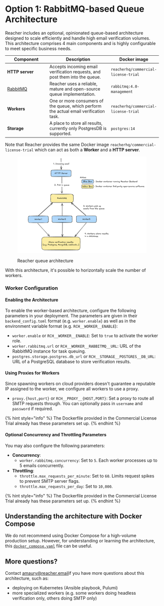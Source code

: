 # Option 1: RabbitMQ-based Queue Architecture

Reacher includes an optional, opinionated queue-based architecture designed to scale efficiently and handle high email verification volumes. This architecture comprises 4 main components and is highly configurable to meet specific business needs.

<table><thead><tr><th width="183">Component</th><th width="295">Description</th><th>Docker image</th></tr></thead><tbody><tr><td><strong>HTTP server</strong></td><td>Accepts incoming email verification requests, and post them into the queue.</td><td><code>reacherhq/commercial-license-trial</code></td></tr><tr><td><a href="https://rabbitmq.com">RabbitMQ</a></td><td>Reacher uses a reliable, mature and open-source queue implementation.</td><td><code>rabbitmq:4.0-management</code></td></tr><tr><td><strong>Workers</strong></td><td>One or more consumers of the queue, which perform the actual email verification task.</td><td><code>reacherhq/commercial-license-trial</code></td></tr><tr><td><strong>Storage</strong></td><td>A place to store all results, currently only PostgresDB is supported.</td><td><code>postgres:14</code></td></tr></tbody></table>

Note that Reacher provides the same Docker image `reacherhq/commercial-license-trial` which can act as both a **Worker** and a **HTTP server**.

<figure><img src="../../.gitbook/assets/Screenshot 2024-11-30 at 15.33.27.png" alt=""><figcaption><p>Reacher queue architecture</p></figcaption></figure>

With this architecture, it's possible to horizontally scale the number of workers.

### Worker Configuration

#### **Enabling the Architecture**

To enable the worker-based architecture, configure the following parameters in your deployment. The parameters are given in their `backend_config.toml` format (e.g. `worker.enable`) as well as in the environment variable format (e.g. `RCH__WORKER__ENABLE`):

* `worker.enable` or `RCH__WORKER__ENABLE`: Set to `true` to activate the worker role.
* `worker.rabbitmq.url` or `RCH__WORKER__RABBITMQ__URL`: URL of the RabbitMQ instance for task queuing.
* `postgres.storage.postgres.db_url` or `RCH__STORAGE__POSTGRES__DB_URL`: URL of a PostgreSQL database to store verification results.

#### Using Proxies for Workers

Since spawning workers on cloud providers doesn't guarantee a reputable IP assigned to the worker, we configure all workers to use a proxy.

* `proxy.{host,port}` or `RCH__PROXY__{HOST,PORT}`: Set a proxy to route all SMTP requests through. You can optionally pass in `username` and `password` if required.

{% hint style="info" %}
The Dockerfile provided in the Commercial License Trial already has these parameters set up.
{% endhint %}

#### Optional Concurrency and Throttling Parameters

You may also configure the following parameters:

* **Concurrency**:
  * `worker.rabbitmq.concurrency`: Set to `5`. Each worker processes up to 5 emails concurrently.
* **Throttling**:
  * `throttle.max_requests_per_minute`: Set to `60`. Limits request spikes to prevent SMTP server flags.
  * `throttle.max_requests_per_day`: Set to `10,000`.&#x20;

{% hint style="info" %}
The Dockerfile provided in the Commercial License Trial already has these parameters set up.
{% endhint %}

## Understanding the architecture with Docker Compose

We do not recommend using Docker Compose for a high-volume production setup. However, for understanding or learning the architecture, this [`docker_compose.yaml`](../../../rabbitmq/docker-compose.yaml) file can be useful.

## More questions?

Contact [amaury@reacher.email](https://app.gitbook.com/u/F1LnsqPFtfUEGlcILLswbbp5cgk2 "mention")if you have more questions about this architecture, such as:

* deploying on Kubernetes (Ansible playbook, Pulumi)
* more specialized workers (e.g. some workers doing headless verification only, others doing SMTP only)
